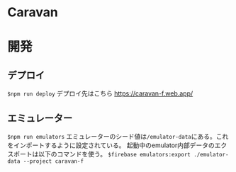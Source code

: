 # Caravan

# 開発
## デプロイ
`$npm run deploy`
デプロイ先はこちら
https://caravan-f.web.app/

## エミュレーター
`$npm run emulators`
エミュレーターのシード値は`/emulator-data`にある。これをインポートするように設定されている。
起動中のemulator内部データのエクスポートは以下のコマンドを使う。
`$firebase emulators:export ./emulator-data --project caravan-f`
